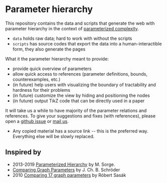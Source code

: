 # Parameter hierarchy

This repository contains the data and scripts that generate the web with parameter hierarchy in the context of [parameterized complexity](https://en.wikipedia.org/wiki/Parameterized_complexity).

* `data` holds raw data; hard to work with without the scripts
* `scripts` has source codes that export the data into a human-interactible form, they also generate the pages

What it the parameter hierarchy meant to provide:

* provide quick overview of parameters
* allow quick access to references (parameter definitions, bounds, counterexamples, etc.)
* (in future) help users with visualizing the boundary of tractability and hardness for their problems
* (in future) customize the view by hiding and positioning the nodes
* (in future) output TikZ code that can be directly used in a paper

It will take us a while to have majority of the parameter relations and references.
To give your suggestions and fixes (with references), please open a [github issue](https://github.com/vaclavblazej/parameters/issues) or [mail us](vaclav.blazej@warwick.ac.uk).

* Any copied material has a source link -- this is the preferred way. Everything else will be slowly replaced.

## Inspired by

* 2013-2019 [Parameterized Hierarchy](https://manyu.pro/assets/parameter-hierarchy.pdf) by M. Sorge.
* [Comparing Graph Parameters](https://fpt.akt.tu-berlin.de/publications/theses/BA-Schr%C3%B6der.pdf) by J. Ch. B. Schröder
* 2010 [Comparing 17 graph parameters](https://core.ac.uk/download/pdf/30926677.pdf) by Róbert Sasák
